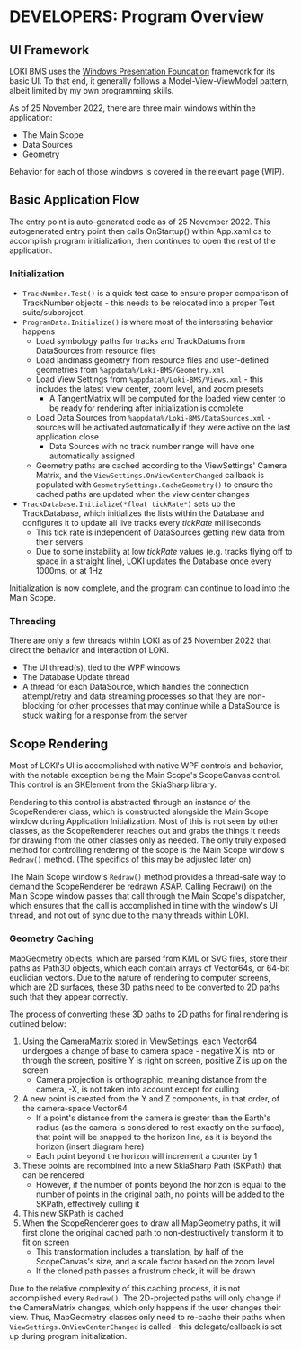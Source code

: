 # DEVELOPERS: Program Overview
## UI Framework
LOKI BMS uses the [Windows Presentation Foundation](https://learn.microsoft.com/en-us/dotnet/desktop/wpf/overview/?view=netdesktop-6.0) framework for its basic UI. To that end, it generally follows a Model-View-ViewModel pattern, albeit limited by my own programming skills.

As of 25 November 2022, there are three main windows within the application:
- The Main Scope
- Data Sources
- Geometry

Behavior for each of those windows is covered in the relevant page (WIP).

## Basic Application Flow
The entry point is auto-generated code as of 25 November 2022. This autogenerated entry point then calls OnStartup() within App.xaml.cs to accomplish program initialization, then continues to open the rest of the application.

### Initialization
- `TrackNumber.Test()` is a quick test case to ensure proper comparison of TrackNumber objects - this needs to be relocated into a proper Test suite/subproject.
- `ProgramData.Initialize()` is where most of the interesting behavior happens
  - Load symbology paths for tracks and TrackDatums from DataSources from resource files
  - Load landmass geometry from resource files and user-defined geometries from `%appdata%/Loki-BMS/Geometry.xml`
  - Load View Settings from `%appdata%/Loki-BMS/Views.xml` - this includes the latest view center, zoom level, and zoom presets
    - A TangentMatrix will be computed for the loaded view center to be ready for rendering after initialization is complete
  - Load Data Sources from `%appdata%/Loki-BMS/DataSources.xml` - sources will be activated automatically if they were active on the last application close
    - Data Sources with no track number range will have one automatically assigned
  - Geometry paths are cached according to the ViewSettings' Camera Matrix, and the `ViewSettings.OnViewCenterChanged` callback is populated with `GeometrySettings.CacheGeometry()` to ensure the cached paths are updated when the view center changes
- `TrackDatabase.Initialize(*float tickRate*)` sets up the TrackDatabase, which initializes the lists within the Database and configures it to update all live tracks every *tickRate* milliseconds
  - This tick rate is independent of DataSources getting new data from their servers
  - Due to some instability at low *tickRate* values (e.g. tracks flying off to space in a straight line), LOKI updates the Database once every 1000ms, or at 1Hz

Initialization is now complete, and the program can continue to load into the Main Scope.

### Threading
There are only a few threads within LOKI as of 25 November 2022 that direct the behavior and interaction of LOKI.
- The UI thread(s), tied to the WPF windows
- The Database Update thread
- A thread for each DataSource, which handles the connection attempt/retry and data streaming processes so that they are non-blocking for other processes that may continue while a DataSource is stuck waiting for a response from the server

## Scope Rendering
Most of LOKI's UI is accomplished with native WPF controls and behavior, with the notable exception being the Main Scope's ScopeCanvas control. This control is an SKElement from the SkiaSharp library.

Rendering to this control is abstracted through an instance of the ScopeRenderer class, which is constructed alongside the Main Scope window during Application Initialization. Most of this is not seen by other classes, as the ScopeRenderer reaches out and grabs the things it needs for drawing from the other classes only as needed. The only truly exposed method for controlling rendering of the scope is the Main Scope window's `Redraw()` method. (The specifics of this may be adjusted later on)

The Main Scope window's `Redraw()` method provides a thread-safe way to demand the ScopeRenderer be redrawn ASAP. Calling Redraw() on the Main Scope window passes that call through the Main Scope's dispatcher, which ensures that the call is accomplished in time with the window's UI thread, and not out of sync due to the many threads within LOKI.

### Geometry Caching
MapGeometry objects, which are parsed from KML or SVG files, store their paths as Path3D objects, which each contain arrays of Vector64s, or 64-bit euclidian vectors. Due to the nature of rendering to computer screens, which are 2D surfaces, these 3D paths need to be converted to 2D paths such that they appear correctly.

The process of converting these 3D paths to 2D paths for final rendering is outlined below:
1. Using the CameraMatrix stored in ViewSettings, each Vector64 undergoes a change of base to camera space - negative X is into or through the screen, positive Y is right on screen, positive Z is up on the screen
    - Camera projection is orthographic, meaning distance from the camera, -X, is not taken into account except for culling
2. A new point is created from the Y and Z components, in that order, of the camera-space Vector64
    - If a point's distance from the camera is greater than the Earth's radius (as the camera is considered to rest exactly on the surface), that point will be snapped to the horizon line, as it is beyond the horizon (insert diagram here)
    - Each point beyond the horizon will increment a counter by 1
3. These points are recombined into a new SkiaSharp Path (SKPath) that can be rendered
    - However, if the number of points beyond the horizon is equal to the number of points in the original path, no points will be added to the SKPath, effectively culling it
4. This new SKPath is cached
5. When the ScopeRenderer goes to draw all MapGeometry paths, it will first clone the original cached path to non-destructively transform it to fit on screen
    - This transformation includes a translation, by half of the ScopeCanvas's size, and a scale factor based on the zoom level
    - If the cloned path passes a frustrum check, it will be drawn

Due to the relative complexity of this caching process, it is not accomplished every `Redraw()`. The 2D-projected paths will only change if the CameraMatrix changes, which only happens if the user changes their view. Thus, MapGeometry classes only need to re-cache their paths when `ViewSettings.OnViewCenterChanged` is called - this delegate/callback is set up during program initialization.
